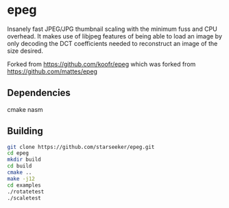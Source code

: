 epeg
====

Insanely fast JPEG/JPG thumbnail scaling with the minimum fuss and CPU
overhead. It makes use of libjpeg features of being able to load an image by
only decoding the DCT coefficients needed to reconstruct an image of the size
desired.

Forked from https://github.com/koofr/epeg which was forked from
https://github.com/mattes/epeg

## Dependencies

cmake nasm

## Building

```sh
git clone https://github.com/starseeker/epeg.git
cd epeg
mkdir build
cd build
cmake ..
make -j12
cd examples
./rotatetest
./scaletest
```

